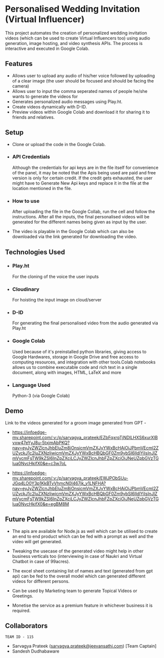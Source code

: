 
# Personalised Wedding Invitation (Virtual Influencer)

This project automates the creation of personalized wedding invitation videos (which can be used to create Virtual Influencers too) using audio generation, image hosting, and video synthesis APIs. The process is interactive and executed in Google Colab.


## Features

- Allows user to upload any audio of his/her voice followed by uploading of a clear image (the user should be focused and should be facing the camera)
- Allows user to input the comma seperated names of people he/she wants to generate the videos for
- Generates personalized audio messages using Play.ht.
- Create videos dynamically with D-ID.
- Preview videos within Google Colab and download it for sharing it to friends and relatives.


## Setup
- Clone or upload the code in the Google Colab.
- ### API Credentials
    Although the credentials for api keys are in the file itself for convenience of the panel, it may be noted that the Apis being used are paid and free version is only for certain credit. If the credit gets exhausted, the user might have to Generate New Api keys and replace it in the file at the location mentioned in the file.
    
- ### How to use
    After uploading the file in the Google Collab, run the cell and follow the instructions. After all the inputs, the final personalised videos will be generated for the different names being given as input by the user.

- The video is playable in the Google Colab which can also be downloaded via the link generated for downloading the video.
## Technologies Used
- ### Play.ht
    For the cloning of the voice the user inputs
- ### Cloudinary
    For hoisting the input image on cloud/server
- ### D-ID
    For generating the final personalised video from the audio generated via Play.ht
- ### Google Colab
    Used because of it's preinstalled python libraries, giving access to Google Hardwares, storage in Google Drive and  free access to computing resources, and integration with other tools.Colab notebooks allows us to combine executable code and rich text in a single document, along with images, HTML, LaTeX and more
- ### Language Used 
    Python-3 (via Google Colab)


    
## Demo

Link to the videos generated for a groom image generated from GPT -

 -  https://infoedge-my.sharepoint.com/:v:/p/sarvagya_prateek/EZbFqxrqTjNDlLHXS6xurXIBvxw47eYyJ8u-5txjmAbPKQ?nav=eyJyZWZlcnJhbEluZm8iOnsicmVmZXJyYWxBcHAiOiJPbmVEcml2ZUZvckJ1c2luZXNzIiwicmVmZXJyYWxBcHBQbGF0Zm9ybSI6IldlYiIsInJlZmVycmFsTW9kZSI6InZpZXciLCJyZWZlcnJhbFZpZXciOiJNeUZpbGVzTGlua0NvcHkifX0&e=c3w7oL

 - https://infoedge-my.sharepoint.com/:v:/p/sarvagya_prateek/EWJPObSUu-JGq4LO0Y3p1KkBTvVhmcN0I467jk_v1LNFHA?nav=eyJyZWZlcnJhbEluZm8iOnsicmVmZXJyYWxBcHAiOiJPbmVEcml2ZUZvckJ1c2luZXNzIiwicmVmZXJyYWxBcHBQbGF0Zm9ybSI6IldlYiIsInJlZmVycmFsTW9kZSI6InZpZXciLCJyZWZlcnJhbFZpZXciOiJNeUZpbGVzTGlua0NvcHkifX0&e=egBM8M



## Future Potential
- The apis are available for Node.js as well which can be utilised to create an end to end product which can be fed with a prompt as well and the video will get generated. 

- Tweaking the usecase of the generated video might help in other business verticals too (interviewing in case of Naukri and Virtual Chatbot in case of 99acres).

- The excel sheet containing list of names and text (generated from gpt api) can be fed to the overall model which can generated different videos for different persons.

- Can be used by Marketing team to generate Topical Videos or Greetings.

- Monetise the service as a premium feature in whichever business it is required.
## Collaborators
    TEAM ID - 115
 - Sarvagya Prateek (sarvagya.prateek@jeevansathi.com) [Team Captain]
 - Sandesh Dudhabaware 